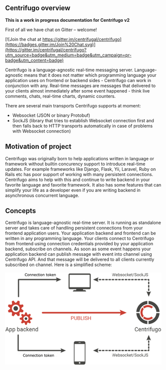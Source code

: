 ## Centrifugo overview

**This is a work in progress documentation for Centrifugo v2**

First of all we have chat on Gitter – welcome!

[![Join the chat at https://gitter.im/centrifugal/centrifugo](https://badges.gitter.im/Join%20Chat.svg)](https://gitter.im/centrifugal/centrifugo?utm_source=badge&utm_medium=badge&utm_campaign=pr-badge&utm_content=badge)

Centrifugo is a language-agnostic real-time messaging server. Language-agnostic means that it does not matter which programming language your application uses on frontend or backend sides - Centrifugo can work in conjunction with any. Real-time messages are messages that delivered to your clients almost immediately after some event happened - think live comments, chats, real-time charts, dynamic counters.

There are several main transports Centrifugo supports at moment:

* Websocket (JSON or binary Protobuf)
* SockJS (library that tries to establish Websocket connection first and then falls back to HTTP transports automatically in case of problems with Websocket connection)

## Motivation of project

Centrifugo was originally born to help applications written in language or framework without builtin concurency support to introduce real-time updates. For example frameworks like Django, Flask, Yii, Laravel, Ruby on Rails etc has poor support of working with many persistent connections. Centrifugo aims to help with this and continue to write backend in your favorite language and favorite framework. It also has some features that can simplify your life as a developer even if you are writing backend in asynchronous concurrent language.

## Concepts

Centrifugo is language-agnostic real-time server. It is running as standalone server and takes care of handling persistent connections from your frontend application users. Your application backend and frontend can be written in any programming language. Your clients connect to Centrifugo from frontend using connection credentials provided by your application backend, subscribe on channels. As soon as some event happens your application backend can publish message with event into channel using Centrifugo API. And that message will be delivered to all clients currently subscribed on channel. Here is a simplified scheme: 
<br><br>
![Architecture](images/scheme.png)
